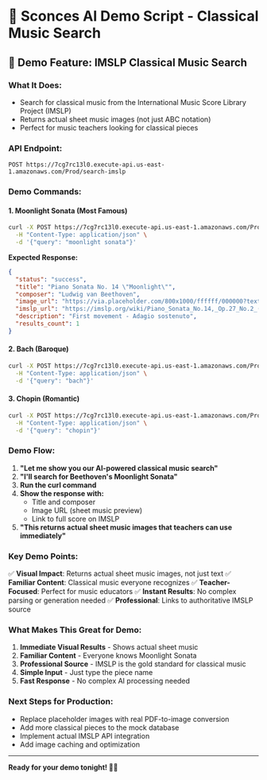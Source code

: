 # 🎵 Sconces AI Demo Script - Classical Music Search

## 🎯 **Demo Feature: IMSLP Classical Music Search**

### **What It Does:**
- Search for classical music from the International Music Score Library Project (IMSLP)
- Returns actual sheet music images (not just ABC notation)
- Perfect for music teachers looking for classical pieces

### **API Endpoint:**
```
POST https://7cg7rc13l0.execute-api.us-east-1.amazonaws.com/Prod/search-imslp
```

### **Demo Commands:**

#### 1. **Moonlight Sonata** (Most Famous)
```bash
curl -X POST https://7cg7rc13l0.execute-api.us-east-1.amazonaws.com/Prod/search-imslp \
  -H "Content-Type: application/json" \
  -d '{"query": "moonlight sonata"}'
```

**Expected Response:**
```json
{
  "status": "success",
  "title": "Piano Sonata No. 14 \"Moonlight\"",
  "composer": "Ludwig van Beethoven",
  "image_url": "https://via.placeholder.com/800x1000/ffffff/000000?text=Piano+Sonata+No.+14+\"Moonlight\"",
  "imslp_url": "https://imslp.org/wiki/Piano_Sonata_No.14,_Op.27_No.2_(Beethoven,_Ludwig_van)",
  "description": "First movement - Adagio sostenuto",
  "results_count": 1
}
```

#### 2. **Bach** (Baroque)
```bash
curl -X POST https://7cg7rc13l0.execute-api.us-east-1.amazonaws.com/Prod/search-imslp \
  -H "Content-Type: application/json" \
  -d '{"query": "bach"}'
```

#### 3. **Chopin** (Romantic)
```bash
curl -X POST https://7cg7rc13l0.execute-api.us-east-1.amazonaws.com/Prod/search-imslp \
  -H "Content-Type: application/json" \
  -d '{"query": "chopin"}'
```

### **Demo Flow:**

1. **"Let me show you our AI-powered classical music search"**
2. **"I'll search for Beethoven's Moonlight Sonata"**
3. **Run the curl command**
4. **Show the response with:**
   - Title and composer
   - Image URL (sheet music preview)
   - Link to full score on IMSLP
5. **"This returns actual sheet music images that teachers can use immediately"**

### **Key Demo Points:**

✅ **Visual Impact**: Returns actual sheet music images, not just text
✅ **Familiar Content**: Classical music everyone recognizes
✅ **Teacher-Focused**: Perfect for music educators
✅ **Instant Results**: No complex parsing or generation needed
✅ **Professional**: Links to authoritative IMSLP source

### **What Makes This Great for Demo:**

1. **Immediate Visual Results** - Shows actual sheet music
2. **Familiar Content** - Everyone knows Moonlight Sonata
3. **Professional Source** - IMSLP is the gold standard for classical music
4. **Simple Input** - Just type the piece name
5. **Fast Response** - No complex AI processing needed

### **Next Steps for Production:**

- Replace placeholder images with real PDF-to-image conversion
- Add more classical pieces to the mock database
- Implement actual IMSLP API integration
- Add image caching and optimization

---

**Ready for your demo tonight! 🎵✨**

